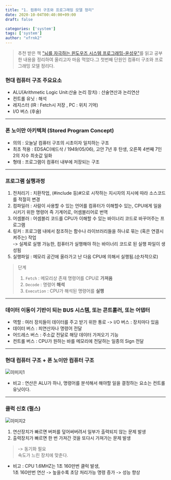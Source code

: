 ```yaml
---
title: "1. 컴퓨터 구조와 프로그래밍 모델 정리"
date: 2020-10-04T00:40:00+09:00
draft: false

categories: ['system']
tags: ['system']
author: "xfrnk2"
---
```


> 추천 받은 책 ["뇌를 자극하는 윈도우즈 시스템 프로그래밍-윤성우"](http://www.yes24.com/Product/Goods/2502445)를 읽고 공부한 내용을 정리하여 올리고자 마음 먹었다.그 첫번째 단원인 컴퓨터 구조와 프로그래밍 모델 정리다.

### 현대 컴퓨터 구조 주요요소
+ ALU(Arithmetic Logic Unit:산술 논리 장치) : 산술연산과 논리연산
+ 컨트롤 유닛 : 해석
+ 레지스터 (IR : Fetch시 저장 , PC : 위치 기억)
+ I/O 버스 (후술)
   
---
### 폰 노이만 아키텍쳐 (Stored Program Concept)
+ 의의 : 오늘날 컴퓨터 구조의 시초이자 일치하는 구조
+ 최초 적용 : EDSAC(에드삭 / 1949/05/06), 고안 7년 후 탄생, 오른쪽 4번째 7인 2의 지수 최솟값 일화
+ 형태 : 프로그램이 컴퓨터 내부에 저장되는 구조
   
---
### 프로그램 실행과정
1. 전처리기 : 치환작업, (#include 등)#으로 시작하는 지시자의 지시에 따라 소스코드를 적절히 변경
2. 컴파일러 : 사람이 사용할 수 있는 언어를 컴퓨터가 이해할수 있는, CPU에게 일을 시키기 위한 명령어 즉 기계어로, 어셈블리어로 번역
3. 어셈블러 : 어셈블리 코드를 CPU가 이해할 수 있는 바이너리 코드로 바꾸어주는 프로그램
4. 링커 : 프로그램 내에서 참조하는 함수나 라이브러리들을 하나로 묶는 (혹은 연결시켜주는) 작업  
-> 실제로 실행 가능한, 컴퓨터가 실행해야 하는 바이너리 코드로 된 실행 파일이 생성됨
5. 실행파일 : 메모리 공간에 올라가고 난 다음 CPU에 의해서 실행됨.(순차적으로)  

> 단계 
> 1. `Fetch` : 메모리상 존재 명령어를 CPU로 **가져옴**
> 2. `Decode` : 명령어 **해석**
> 3. `Execution` : CPU가 해석된 명령어를 **실행**

---
### 데이터 이동이 기반이 되는 BUS 시스템, 또는 콘트롤러, 또는 어댑터
+ 역할 : 여러 장치들이 데이터를 주고 받기 위한 통로 -> I/O 버스 : 장치마다 있음
+ 데이터 버스 : 피연산자나 명령어 전달
+ 어드레스 버스 : 주소값 전달로 해당 데이터 가져오기 기능
+ 컨트롤 버스 : CPU가 원하는 바를 메모리에 전달하는 일종의 Sign 전달
   
---
### 현대 컴퓨터 구조 + 폰 노이만 컴퓨터 구조
![이미지1](https://user-images.githubusercontent.com/34790699/94996009-f79ae680-05dc-11eb-8c53-c4430d3bc473.jpg)
+ 비고 : 연산은 ALU가 하나, 명령어를 분석해서 해야할 일을 결정하는 요소는 컨트롤 유닛이다.
   
---
### 클럭 신호 (펄스)
![이미지2](https://user-images.githubusercontent.com/34790699/94996062-4ea0bb80-05dd-11eb-983d-fbd1ddee7ec4.jpg)
1. 연산장치가 빠르면 버퍼를 덮어써버려서 일부가 출력되지 않는 문제 발생  
2. 출력장치가 빠르면 한 번 가져간 것을 또다시 가져가는 문제 발생
> -> 동기화 필요  
> 속도가 느린 장치에 맞춘다.
+ 비고 : CPU 1.6MHZ는 1초 160만번 클럭 발생,  
1초 160만번 연산 -> 높을수록 초당 처리가능 명령 증가 -> 성능 향상
